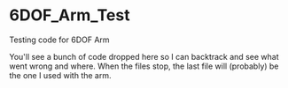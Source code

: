 # 6DOF_Arm_Test
Testing code for 6DOF Arm

You'll see a bunch of code dropped here so I can backtrack and see what went wrong and where. When the files stop, the last file will (probably) be the one I used with the arm.
